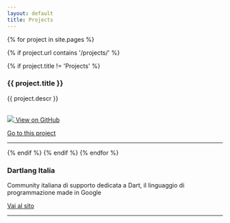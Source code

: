```yaml
---
layout: default
title: Projects
---
```



{% for project in site.pages %}

{% if project.url contains '/projects/' %}

{% if project.title != 'Projects' %}


<div class="centered"><h3>{{ project.title }}</h3>


{{ project.descr }}

<p><br/>
	<a href="{{ project.github }}" class="btn "><img class="btn-img" src="/img/github.png"/> View on GitHub</a>

<a href="/projects/{{ project.path }}" class="btn btn-info "> Go to this project</a>
</p>
<hr/></div>

{% endif %}
{% endif %}
{% endfor %}


<div class="centered">
	<h3>Dartlang Italia</h3>
<p>Community italiana di supporto dedicata a Dart, il linguaggio di programmazione made in Google</p>
<p> <a href="http://www.dartlang-italia.it" class="btn btn-success">Vai al sito</a> </p>
<hr/></div>